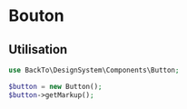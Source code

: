 # Bouton

## Utilisation

```php
use BackTo\DesignSystem\Components\Button;

$button = new Button();
$button->getMarkup();
```